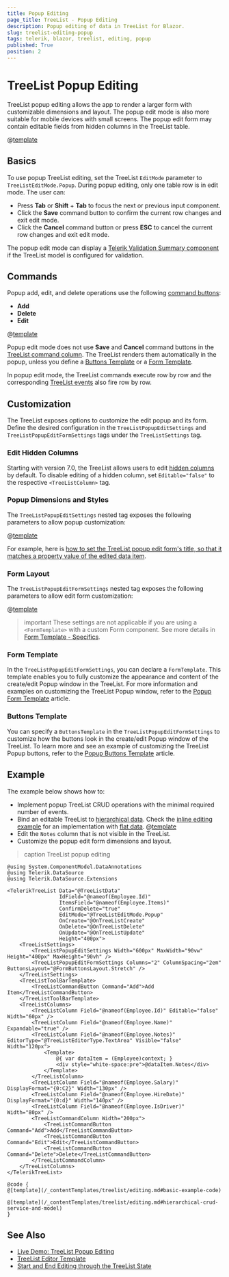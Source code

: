 ```yaml
---
title: Popup Editing
page_title: TreeList - Popup Editing
description: Popup editing of data in TreeList for Blazor.
slug: treelist-editing-popup
tags: telerik, blazor, treelist, editing, popup
published: True
position: 2
---
```


# TreeList Popup Editing

TreeList popup editing allows the app to render a larger form with customizable dimensions and layout. The popup edit mode is also more suitable for mobile devices with small screens. The popup edit form may contain editable fields from hidden columns in the TreeList table.

@[template](/_contentTemplates/treelist/editing.md#overview-required)

## Basics

To use popup TreeList editing, set the TreeList `EditMode` parameter to `TreeListEditMode.Popup`. During popup editing, only one table row is in edit mode. The user can:

* Press **Tab** or **Shift** + **Tab** to focus the next or previous input component.
* Click the **Save** command button to confirm the current row changes and exit edit mode.
* Click the **Cancel** command button or press **ESC** to cancel the current row changes and exit edit mode.

The popup edit mode can display a [Telerik Validation Summary component](slug:validation-tools-summary) if the TreeList model is configured for validation.

## Commands

Popup add, edit, and delete operations use the following [command buttons](slug:treelist-editing-overview#commands):

* **Add**
* **Delete**
* **Edit**

@[template](/_contentTemplates/treelist/editing.md#without-commands)

Popup edit mode does not use **Save** and **Cancel** command buttons in the [TreeList command column](slug:treelist-columns-command). The TreeList renders them automatically in the popup, unless you define a [Buttons Template](slug:treelist-templates-popup-buttons) or a [Form Template](slug:treelist-templates-popup-form).

In popup edit mode, the TreeList commands execute row by row and the corresponding [TreeList events](slug:treelist-editing-overview#events) also fire row by row.

## Customization

The TreeList exposes options to customize the edit popup and its form. Define the desired configuration in the `TreeListPopupEditSettings` and `TreeListPopupEditFormSettings` tags under the `TreeListSettings` tag.

### Edit Hidden Columns

Starting with version 7.0, the TreeList allows users to edit [hidden columns](slug:treelist-columns-visible) by default. To disable editing of a hidden column, set `Editable="false"` to the respective `<TreeListColumn>` tag.

### Popup Dimensions and Styles

The `TreeListPopupEditSettings` nested tag exposes the following parameters to allow popup customization:

@[template](/_contentTemplates/common/popup-edit-customization.md#popup-settings)

For example, here is [how to set the TreeList popup edit form's title, so that it matches a property value of the edited data item](slug:grid-kb-popup-edit-title).

### Form Layout

The `TreeListPopupEditFormSettings` nested tag exposes the following parameters to allow edit form customization:

@[template](/_contentTemplates/common/popup-edit-customization.md#edit-form-settings)

>important These settings are not applicable if you are using a `<FormTemplate>` with a custom Form component. See more details in [Form Template - Specifics](slug:treelist-templates-popup-form#specifics).

### Form Template

In the `TreeListPopupEditFormSettings`, you can declare a `FormTemplate`. This template enables you to fully customize the appearance and content of the create/edit Popup window in the TreeList. For more information and examples on customizing the TreeList Popup window, refer to the [Popup Form Template](slug:treelist-templates-popup-form) article.

### Buttons Template

You can specify a `ButtonsTemplate` in the `TreeListPopupEditFormSettings` to customize how the buttons look in the create/edit Popup window of the TreeList. To learn more and see an example of customizing the TreeList Popup buttons, refer to the [Popup Buttons Template](slug:treelist-templates-popup-buttons) article.

## Example

The example below shows how to:

* Implement popup TreeList CRUD operations with the minimal required number of events.
* Bind an editable TreeList to [hierarchical data](slug:treelist-data-binding-hierarchical-data). Check the [inline editing example](slug:treelist-editing-inline#example) for an implementation with [flat data](slug:treelist-data-binding-flat-data).
@[template](/_contentTemplates/treelist/editing.md#basic-example-description)
* Edit the `Notes` column that is not visible in the TreeList.
* Customize the popup edit form dimensions and layout.

>caption TreeList popup editing

````RAZOR
@using System.ComponentModel.DataAnnotations
@using Telerik.DataSource
@using Telerik.DataSource.Extensions

<TelerikTreeList Data="@TreeListData"
                 IdField="@nameof(Employee.Id)"
                 ItemsField="@nameof(Employee.Items)"
                 ConfirmDelete="true"
                 EditMode="@TreeListEditMode.Popup"
                 OnCreate="@OnTreeListCreate"
                 OnDelete="@OnTreeListDelete"
                 OnUpdate="@OnTreeListUpdate"
                 Height="400px">
    <TreeListSettings>
        <TreeListPopupEditSettings Width="600px" MaxWidth="90vw" Height="400px" MaxHeight="90vh" />
        <TreeListPopupEditFormSettings Columns="2" ColumnSpacing="2em" ButtonsLayout="@FormButtonsLayout.Stretch" />
    </TreeListSettings>
    <TreeListToolBarTemplate>
        <TreeListCommandButton Command="Add">Add Item</TreeListCommandButton>
    </TreeListToolBarTemplate>
    <TreeListColumns>
        <TreeListColumn Field="@nameof(Employee.Id)" Editable="false" Width="60px" />
        <TreeListColumn Field="@nameof(Employee.Name)" Expandable="true" />
        <TreeListColumn Field="@nameof(Employee.Notes)" EditorType="@TreeListEditorType.TextArea" Visible="false" Width="120px">
            <Template>
                @{ var dataItem = (Employee)context; }
                <div style="white-space:pre">@dataItem.Notes</div>
            </Template>
        </TreeListColumn>
        <TreeListColumn Field="@nameof(Employee.Salary)" DisplayFormat="{0:C2}" Width="130px" />
        <TreeListColumn Field="@nameof(Employee.HireDate)" DisplayFormat="{0:d}" Width="140px" />
        <TreeListColumn Field="@nameof(Employee.IsDriver)" Width="80px" />
        <TreeListCommandColumn Width="200px">
            <TreeListCommandButton Command="Add">Add</TreeListCommandButton>
            <TreeListCommandButton Command="Edit">Edit</TreeListCommandButton>
            <TreeListCommandButton Command="Delete">Delete</TreeListCommandButton>
        </TreeListCommandColumn>
    </TreeListColumns>
</TelerikTreeList>

@code {
@[template](/_contentTemplates/treelist/editing.md#basic-example-code)

@[template](/_contentTemplates/treelist/editing.md#hierarchical-crud-service-and-model)
}
````

## See Also

* [Live Demo: TreeList Popup Editing](https://demos.telerik.com/blazor-ui/treelist/editing-popup)
* [TreeList Editor Template](slug:treelist-templates-editor)
* [Start and End Editing through the TreeList State](slug:grid-kb-add-edit-state)
